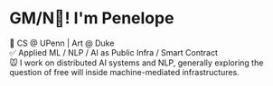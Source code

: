 # GM/N👋!  I'm Penelope

<p align="left">
  🤖 CS @ UPenn | Art @ Duke <br/>
  ✅ Applied ML / NLP / AI as Public Infra / Smart Contract <br/>
  🐭 I work on distributed AI systems and NLP, generally exploring the question of free will inside machine-mediated infrastructures. <br/>
</p>
</p>
